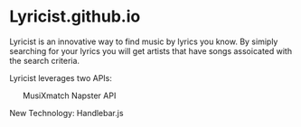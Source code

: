 # Lyricist.github.io

Lyricist is an innovative way to find music by lyrics you know. By simiply searching for your lyrics you will get artists that have songs assoicated with the search criteria. 

Lyricist leverages two APIs:
  <ul>
  <ls>MusiXmatch</ls>
  <ls>Napster API</ls>
  </ul>
New Technology: Handlebar.js
